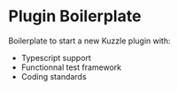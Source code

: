 # Plugin Boilerplate

Boilerplate to start a new Kuzzle plugin with:
  - Typescript support
  - Functionnal test framework
  - Coding standards

